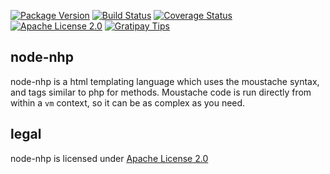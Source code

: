 [![Package Version](https://img.shields.io/npm/v/nhp.svg)](https://www.npmjs.org/package/nhp) [![Build Status](https://travis-ci.org/NexusTools/node-nhp.svg)](https://travis-ci.org/NexusTools/node-nhp) [![Coverage Status](https://img.shields.io/coveralls/NexusTools/node-nhp.svg)](https://coveralls.io/r/NexusTools/node-nhp) [![Apache License 2.0](http://img.shields.io/hexpm/l/plug.svg)](http://www.apache.org/licenses/LICENSE-2.0.html) [![Gratipay Tips](http://img.shields.io/gratipay/NexusTools.svg)](https://gratipay.com/NexusTools/)

node-nhp
--------
node-nhp is a html templating language which uses the moustache syntax, and tags similar to php for methods.
Moustache code is run directly from within a ```vm``` context, so it can be as complex as you need.

legal
-----
node-nhp is licensed under [Apache License 2.0](LICENSE.md)
